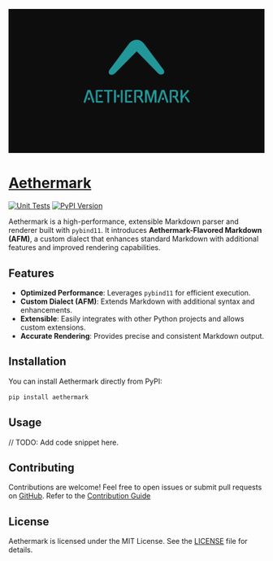 ![Aethermark](/favicon.png)

# [Aethermark](https://aethermark.dev)

[![Unit Tests](https://github.com/aethermark/aethermark/actions/workflows/test.yml/badge.svg)](https://github.com/aethermark/aethermark/actions/workflows/test.yml)
[![PyPI Version](https://img.shields.io/pypi/v/aethermark)](https://pypi.org/project/aethermark/)

Aethermark is a high-performance, extensible Markdown parser and renderer built with `pybind11`. It introduces **Aethermark-Flavored Markdown (AFM)**, a custom dialect that enhances standard Markdown with additional features and improved rendering capabilities.

## Features

- **Optimized Performance**: Leverages `pybind11` for efficient execution.
- **Custom Dialect (AFM)**: Extends Markdown with additional syntax and enhancements.
- **Extensible**: Easily integrates with other Python projects and allows custom extensions.
- **Accurate Rendering**: Provides precise and consistent Markdown output.

## Installation

You can install Aethermark directly from PyPI:

```sh
pip install aethermark
```

## Usage

// TODO: Add code snippet here.

## Contributing

Contributions are welcome! Feel free to open issues or submit pull requests on [GitHub](https://github.com/aethermark/aethermark). Refer to the [Contribution Guide](CONTRIBUTING.md)

## License

Aethermark is licensed under the MIT License. See the [LICENSE](LICENSE) file for details.
